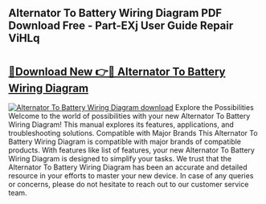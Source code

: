 ## Alternator To Battery Wiring Diagram PDF Download Free - Part-EXj User Guide Repair ViHLq

# <h2><a href="http://dfqmpag.blite.top/?on=Alternator+To+Battery+Wiring+Diagram">🔗Download New 👉🔴 Alternator To Battery Wiring Diagram</a></h2>

[![Alternator To Battery Wiring Diagram download](https://i.imgur.com/lujVjoI.png)](http://dfqmpag.blite.top/?on=Alternator+To+Battery+Wiring+Diagram)
Explore the Possibilities Welcome to the world of possibilities with your new Alternator To Battery Wiring Diagram! This manual explores its features, applications, and troubleshooting solutions. Compatible with Major Brands This Alternator To Battery Wiring Diagram is compatible with major brands of compatible products. With features like list of features, your new Alternator To Battery Wiring Diagram is designed to simplify your tasks. We trust that the Alternator To Battery Wiring Diagram has been an accurate and detailed resource in your efforts to master your new device. In case of any queries or concerns, please do not hesitate to reach out to our customer service team.
